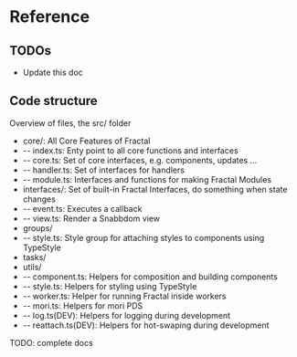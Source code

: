 # Reference

## TODOs

- Update this doc

## Code structure

Overview of files, the src/ folder

- core/: All Core Features of Fractal
- -- index.ts: Enty point to all core functions and interfaces
- -- core.ts: Set of core interfaces, e.g. components, updates ...
- -- handler.ts: Set of interfaces for handlers
- -- module.ts: Interfaces and functions for making Fractal Modules
- interfaces/: Set of built-in Fractal Interfaces, do something when state changes
- -- event.ts: Executes a callback
- -- view.ts: Render a Snabbdom view
- groups/
- -- style.ts: Style group for attaching styles to components using TypeStyle
- tasks/
- utils/
- -- component.ts: Helpers for composition and building components
- -- style.ts: Helpers for styling using TypeStyle
- -- worker.ts: Helper for running Fractal inside workers
- -- mori.ts: Helpers for mori PDS
- -- log.ts(DEV): Helpers for logging during development
- -- reattach.ts(DEV): Helpers for hot-swaping during development

TODO: complete docs
